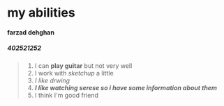 # my abilities

#### __farzad dehghan__
##### ***402521252***


> 1. I can **play guitar** but not very well
> 2. I work with _sketchup_ a little
> 3. *I like drwing*
> 4. ***I like watching serese so i have some information about them***
> 5. I think I'm good friend